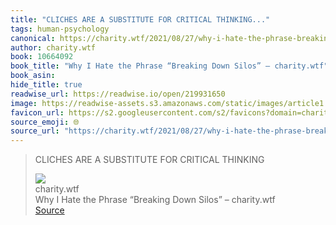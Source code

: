```yaml
---
title: "CLICHES ARE A SUBSTITUTE FOR CRITICAL THINKING..."
tags: human-psychology
canonical: https://charity.wtf/2021/08/27/why-i-hate-the-phrase-breaking-down-silos/
author: charity.wtf
book: 10664092
book_title: "Why I Hate the Phrase “Breaking Down Silos” – charity.wtf"
book_asin: 
hide_title: true
readwise_url: https://readwise.io/open/219931650
image: https://readwise-assets.s3.amazonaws.com/static/images/article1.be68295a7e40.png
favicon_url: https://s2.googleusercontent.com/s2/favicons?domain=charity.wtf
source_emoji: 🌐
source_url: "https://charity.wtf/2021/08/27/why-i-hate-the-phrase-breaking-down-silos/#:~:text=CLICHES%20ARE%20A,FOR%20CRITICAL%20THINKING"
---
```


> CLICHES ARE A SUBSTITUTE FOR CRITICAL THINKING
> <div class="quoteback-footer"><div class="quoteback-avatar"><img class="mini-favicon" src="https://s2.googleusercontent.com/s2/favicons?domain=charity.wtf"></div><div class="quoteback-metadata"><div class="metadata-inner"><span style="display:none">FROM:</span><div aria-label="charity.wtf" class="quoteback-author"> charity.wtf</div><div aria-label="Why I Hate the Phrase “Breaking Down Silos” – charity.wtf" class="quoteback-title"> Why I Hate the Phrase “Breaking Down Silos” – charity.wtf</div></div></div><div class="quoteback-backlink"><a target="_blank" aria-label="go to the full text of this quotation" rel="noopener" href="https://charity.wtf/2021/08/27/why-i-hate-the-phrase-breaking-down-silos/#:~:text=CLICHES%20ARE%20A,FOR%20CRITICAL%20THINKING" class="quoteback-arrow"> Source</a></div></div>